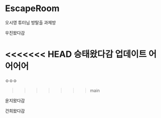 # EscapeRoom
오시영 튜터님 방탈출 과제방

우진왔다감

<<<<<<< HEAD
승태왔다감 업데이트 어어어어
=======
ㅇㅇㅇ

>>>>>>> main

윤지왔다감

건희왔다감